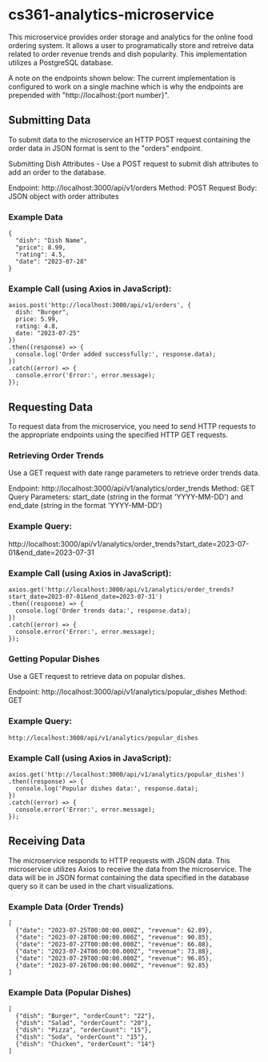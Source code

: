 # cs361-analytics-microservice

This microservice provides order storage and analytics for the online food ordering system.  It allows a user to programatically store and retreive data related to order revenue trends and dish popularity.  This implementation utilizes a PostgreSQL database.

A note on the endpoints shown below: The current implementation is configured to work on a single machine which is why the endpoints are prepended with "http://localhost:{port number}".


## Submitting Data

To submit data to the microservice an HTTP POST request containing the order data in JSON format is sent to the "orders" endpoint.

Submitting Dish Attributes - Use a POST request to submit dish attributes to add an order to the database.

Endpoint: http://localhost:3000/api/v1/orders
Method: POST
Request Body: JSON object with order attributes

### Example Data
```
{
  "dish": "Dish Name",
  "price": 8.99,
  "rating": 4.5,
  "date": "2023-07-28"
}
```

### Example Call (using Axios in JavaScript):
```
axios.post('http://localhost:3000/api/v1/orders', {
  dish: "Burger",
  price: 5.99,
  rating: 4.8,
  date: "2023-07-25"
})
.then((response) => {
  console.log('Order added successfully:', response.data);
})
.catch((error) => {
  console.error('Error:', error.message);
});
```


## Requesting Data

To request data from the microservice, you need to send HTTP requests to the appropriate endpoints using the specified HTTP GET requests.

### Retrieving Order Trends

Use a GET request with date range parameters to retrieve order trends data.

Endpoint: http://localhost:3000/api/v1/analytics/order_trends
Method: GET
Query Parameters: start_date (string in the format 'YYYY-MM-DD') and end_date (string in the format 'YYYY-MM-DD')

### Example Query:

http://localhost:3000/api/v1/analytics/order_trends?start_date=2023-07-01&end_date=2023-07-31

### Example Call (using Axios in JavaScript):
```
axios.get('http://localhost:3000/api/v1/analytics/order_trends?start_date=2023-07-01&end_date=2023-07-31')
.then((response) => {
  console.log('Order trends data:', response.data);
})
.catch((error) => {
  console.error('Error:', error.message);
});
```

### Getting Popular Dishes

Use a GET request to retrieve data on popular dishes.

Endpoint: http://localhost:3000/api/v1/analytics/popular_dishes
Method: GET

### Example Query:
```
http://localhost:3000/api/v1/analytics/popular_dishes
```

### Example Call (using Axios in JavaScript):
```
axios.get('http://localhost:3000/api/v1/analytics/popular_dishes')
.then((response) => {
  console.log('Popular dishes data:', response.data);
})
.catch((error) => {
  console.error('Error:', error.message);
});
```


## Receiving Data

The microservice responds to HTTP requests with JSON data. This microservice utilizes Axios to receive the data from the microservice. The data will be in JSON format containing the data specified in the database query so it can be used in the chart visualizations.


### Example Data (Order Trends)
```
[
  {"date": "2023-07-25T00:00:00.000Z", "revenue": 62.89},
  {"date": "2023-07-28T00:00:00.000Z", "revenue": 90.85},
  {"date": "2023-07-27T00:00:00.000Z", "revenue": 66.88},
  {"date": "2023-07-24T00:00:00.000Z", "revenue": 73.88},
  {"date": "2023-07-29T00:00:00.000Z", "revenue": 96.85},
  {"date": "2023-07-26T00:00:00.000Z", "revenue": 92.85}
]
```

### Example Data (Popular Dishes)
```
[
  {"dish": "Burger", "orderCount": "22"},
  {"dish": "Salad", "orderCount": "20"},
  {"dish": "Pizza", "orderCount": "15"},
  {"dish": "Soda", "orderCount": "15"},
  {"dish": "Chicken", "orderCount": "14"}
]
```
